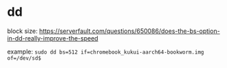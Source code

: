 # dd
block size: https://serverfault.com/questions/650086/does-the-bs-option-in-dd-really-improve-the-speed

example:
`sudo dd bs=512 if=chromebook_kukui-aarch64-bookworm.img of=/dev/sd$`
